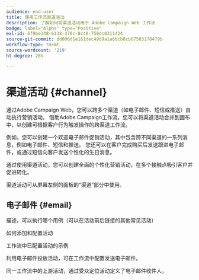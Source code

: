 ```yaml
---
audience: end-user
title: 使用工作流渠道活动
description: 了解如何将渠道活动用于 Adobe Campaign Web 工作流
badge: label="Alpha" type="Positive"
exl-id: 6f9be348-6138-470c-8c40-750dc0311424
source-git-commit: dd006d1e161dec49d9a1a6bcb8cb67503178479b
workflow-type: tm+mt
source-wordcount: '219'
ht-degree: 26%

---
```


# 渠道活动 {#channel}

通过Adobe Campaign Web，您可以跨多个渠道（如电子邮件、短信或推送）自动执行营销活动。 借助Adobe Campaign工作流，您可以将渠道活动合并到画布中，以创建可根据客户行为触发操作的跨渠道工作流。

例如，您可以创建一个欢迎电子邮件促销活动，其中包含跨不同渠道的一系列消息，例如电子邮件、短信和推送。 您还可以在客户完成购买后发送跟进电子邮件，或通过短信向客户发送个性化的生日消息。

通过使用渠道活动，您可以创建全面的个性化营销活动，在多个接触点吸引客户并促进转化。

渠道活动可从屏幕左侧的面板的“渠道”部分中使用。

## 电子邮件 {#email}

描述，可以执行哪个用例（可以在活动前后链接的其他常见活动）

如何添加和配置活动

工作流中已配置活动的示例


利用电子邮件投放活动，可在工作流中配置发送电子邮件。

<!-- Scheduled emails available?

This can be a single send email and sent just once, or it can be a recurring email.
* Single send emails are standard emails, sent once.
* Recurring emails allow you to send the same email multiple times to different targets over a defined period. You can aggregate the deliveries per period in order to get reports that correspond to your needs.

When linked to a scheduler, you can define recurring emails.-->

同一工作流中的上游活动，通过受众定位活动定义了电子邮件收件人。

<!--The message preparation is triggered according to the workflow execution parameters. From the message dashboard, you can select whether to request or not a manual confirmation to send the message (required by default). You can start the workflow manually or place a scheduler activity in the workflow to automate execution.-->